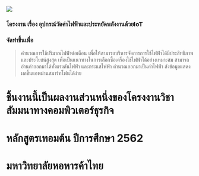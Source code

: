 ![](https://bc-410.000webhostapp.com/GET/Picture1.png)

### โครงงาน เรื่อง อุปกรณ์วัดค่าไฟฟ้าและประหยัดพลังงานด้วยIoT

### จัดทำขึ้นเพื่อ
> คำนวณการใช้ปริมาณไฟฟ้าต่อเดือน
> เพื่อให้สามารถบริหารจัดการการใช้ไฟฟ้าได้มีประสิทธิภาพและประโยชน์สูงสุด
> เพื่อเป็นแนวทางในการเลือกซื้อเครื่องใช้ไฟฟ้าได้อย่างเหมาะสม
> สามารถอ่านค่าออกมาได้ทั้งแรงดันไฟฟ้า และกระแสไฟฟ้า
> คำนวณออกมาเป็นค่าไฟฟ้า
ส่งข้อมูลแสดงผลขึ้นแอพผ่านสมาร์ทโฟนได้ง่าย

# ชิ้นงานนี้เป็นผลงานส่วนหนึ่งของโครงงานวิชาสัมมนาทางคอมพิวเตอร์ธุรกิจ 
# หลักสูตรเทอมต้น ปีการศึกษา 2562
# มหาวิทยาลัยหอหารค้าไทย
